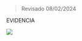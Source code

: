 > Revisado 08/02/2024

EVIDENCIA

![](https://github.com/CamiloEstebanConchaTorres/proyectoPython/blob/main/img/1.jpg)